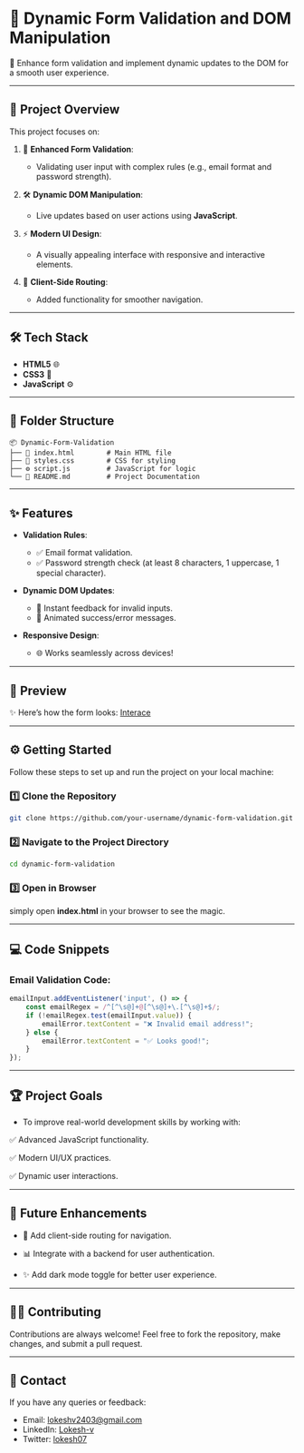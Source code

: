 # 🌟 Dynamic Form Validation and DOM Manipulation
🎯 Enhance form validation and implement dynamic updates to the DOM for a smooth user experience.

---

## 🚀 Project Overview  
This project focuses on:  
1. 🌟 **Enhanced Form Validation**:  
   - Validating user input with complex rules (e.g., email format and password strength).
   
2. 🛠️ **Dynamic DOM Manipulation**:  
   - Live updates based on user actions using **JavaScript**.
     
3. ⚡ **Modern UI Design**:  
   - A visually appealing interface with responsive and interactive elements.
     
4. 📂 **Client-Side Routing**:  
   - Added functionality for smoother navigation.

---

## 🛠️ Tech Stack  
- **HTML5** 🌐  
- **CSS3** 🎨  
- **JavaScript** ⚙️  

---

## 📂 Folder Structure  

```plaintext
📦 Dynamic-Form-Validation
├── 📜 index.html        # Main HTML file
├── 🎨 styles.css        # CSS for styling
├── ⚙️ script.js         # JavaScript for logic
└── 📜 README.md         # Project Documentation
```
---
## ✨ Features
- **Validation Rules**:  
  - ✅ Email format validation.  
  - ✅ Password strength check (at least 8 characters, 1 uppercase, 1 special character).  

- **Dynamic DOM Updates**:  
  - 🔄 Instant feedback for invalid inputs.  
  - 🎉 Animated success/error messages.  

- **Responsive Design**:  
  - 🌐 Works seamlessly across devices!

---

## 🎨 Preview

✨ Here’s how the form looks:
[Interace](interface.png)

---

## ⚙️ Getting Started

Follow these steps to set up and run the project on your local machine:

### 1️⃣ Clone the Repository

```bash
git clone https://github.com/your-username/dynamic-form-validation.git
```
### 2️⃣ Navigate to the Project Directory

```bash
cd dynamic-form-validation
```
### 3️⃣ Open in Browser

simply open **index.html** in your browser to see the magic.

---

## 💻 Code Snippets

### Email Validation Code:

```javascript
emailInput.addEventListener('input', () => {
    const emailRegex = /^[^\s@]+@[^\s@]+\.[^\s@]+$/;
    if (!emailRegex.test(emailInput.value)) {
        emailError.textContent = "❌ Invalid email address!";
    } else {
        emailError.textContent = "✅ Looks good!";
    }
});
```
---

## 🏆 Project Goals

* To improve real-world development skills by working with:

✅ Advanced JavaScript functionality.

✅ Modern UI/UX practices.

✅ Dynamic user interactions.

---

## 🌟 Future Enhancements

- 🔧 Add client-side routing for navigation.

- 📊 Integrate with a backend for user authentication.

- ✨ Add dark mode toggle for better user experience.

---

## 👨‍💻 Contributing

Contributions are always welcome! Feel free to fork the repository, make changes, and submit a pull request.

---

## 📧 Contact

If you have any queries or feedback:

* Email: lokeshv2403@gmail.com
* LinkedIn: [Lokesh-v](https://www.linkedin.com/in/lokesh-v-13873a284?utm_source=share&utm_campaign=share_via&utm_content=profile&utm_medium=android_app)
* Twitter: [lokesh07](https://x.com/me_lokesh07)



